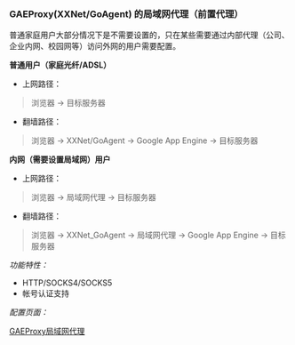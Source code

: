 ### GAEProxy(XXNet/GoAgent) 的局域网代理（前置代理）

普通家庭用户大部分情况下是不需要设置的，只在某些需要通过内部代理（公司、企业内网、校园网等）访问外网的用户需要配置。



**普通用户（家庭光纤/ADSL）**

* 上网路径：
> 浏览器 -> 目标服务器

* 翻墙路径：
> 浏览器 -> XXNet/GoAgent -> Google App Engine -> 目标服务器


**内网（需要设置局域网）用户**

* 上网路径：
> 浏览器 -> 局域网代理 -> 目标服务器

* 翻墙路径：
> 浏览器 -> XXNet_GoAgent -> 局域网代理 -> Google App Engine -> 目标服务器


*功能特性：*

* HTTP/SOCKS4/SOCKS5
* 帐号认证支持

*配置页面：*

[GAEProxy局域网代理](http://127.0.0.1:8085/?module=gae_proxy&menu=config)